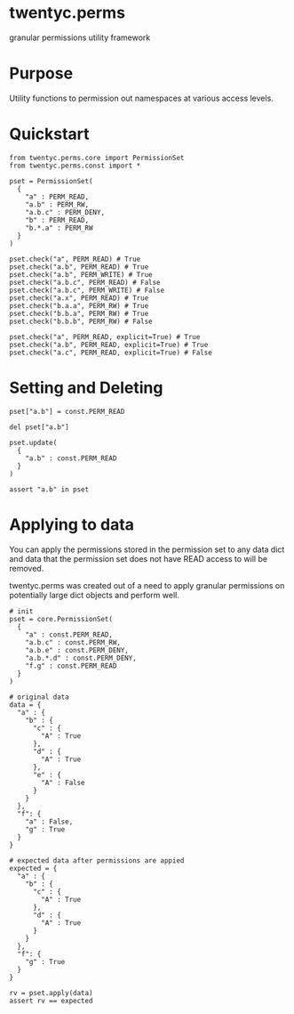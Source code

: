 # twentyc.perms
granular permissions utility framework

# Purpose
Utility functions to permission out namespaces at various access levels. 

# Quickstart

    from twentyc.perms.core import PermissionSet
    from twentyc.perms.const import *

    pset = PermissionSet(
      {
        "a" : PERM_READ,
        "a.b" : PERM_RW,
        "a.b.c" : PERM_DENY,
        "b" : PERM_READ,
        "b.*.a" : PERM_RW
      }
    )

    pset.check("a", PERM_READ) # True
    pset.check("a.b", PERM_READ) # True
    pset.check("a.b", PERM_WRITE) # True
    pset.check("a.b.c", PERM_READ) # False
    pset.check("a.b.c", PERM_WRITE) # False
    pset.check("a.x", PERM_READ) # True
    pset.check("b.a.a", PERM_RW) # True
    pset.check("b.b.a", PERM_RW) # True
    pset.check("b.b.b", PERM_RW) # False

    pset.check("a", PERM_READ, explicit=True) # True
    pset.check("a.b", PERM_READ, explicit=True) # True
    pset.check("a.c", PERM_READ, explicit=True) # False

# Setting and Deleting

    pset["a.b"] = const.PERM_READ
    
    del pset["a.b"]
    
    pset.update(
      {
        "a.b" : const.PERM_READ
      }
    )

    assert "a.b" in pset

# Applying to data

You can apply the permissions stored in the permission set to any data dict and data that the permission set does not have READ access to will be removed.

twentyc.perms was created out of a need to apply granular permissions on potentially large dict objects and perform well. 

    # init
    pset = core.PermissionSet(
      {
        "a" : const.PERM_READ,
        "a.b.c" : const.PERM_RW,
        "a.b.e" : const.PERM_DENY,
        "a.b.*.d" : const.PERM_DENY,
        "f.g" : const.PERM_READ
      }
    )
    
    # original data
    data = {
      "a" : {
        "b" : {
          "c" : {
            "A" : True
          },
          "d" : {
            "A" : True
          },
          "e" : {
            "A" : False
          }
        }
      },
      "f": {
        "a" : False,
        "g" : True
      }
    }

    # expected data after permissions are appied
    expected = {
      "a" : {
        "b" : {
          "c" : {
            "A" : True
          },
          "d" : {
            "A" : True
          }
        }
      },
      "f": {
        "g" : True
      }
    }

    rv = pset.apply(data)
    assert rv == expected
